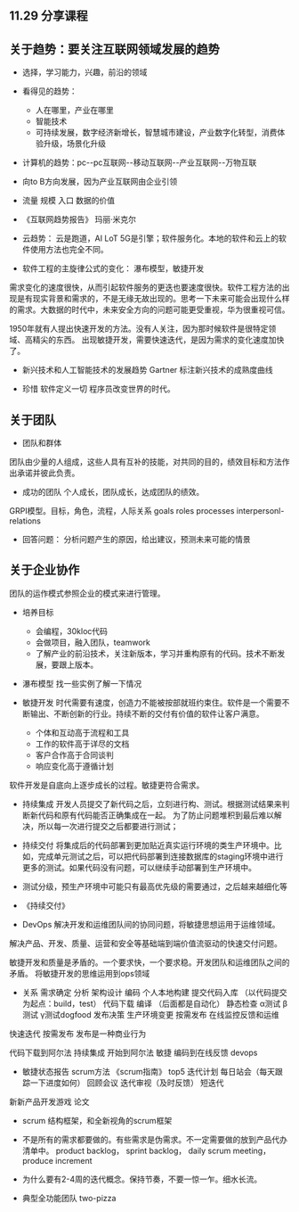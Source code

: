 

## 11.29 分享课程

## **关于趋势：要关注互联网领域发展的趋势**
- 选择，学习能力，兴趣，前沿的领域

- 看得见的趋势：
    - 人在哪里，产业在哪里
    - 智能技术
    - 可持续发展，数字经济新增长，智慧城市建设，产业数字化转型，消费体验升级，场景化升级

- 计算机的趋势：pc--pc互联网--移动互联网--产业互联网--万物互联
- 向to B方向发展，因为产业互联网由企业引领
- 流量 规模 入口 数据的价值
- 《互联网趋势报告》 玛丽·米克尔
- 云趋势：
云是跑道，AI LoT 5G是引擎；软件服务化。本地的软件和云上的软件使用方法也完全不同。
- 软件工程的主旋律公式的变化：
瀑布模型，敏捷开发

需求变化的速度很快，从而引起软件服务的更迭也要速度很快。软件工程方法的出现是有现实背景和需求的，不是无缘无故出现的。思考一下未来可能会出现什么样的需求。大数据的时代中，未来安全方向的问题可能更受重视，华为很重视可信。

1950年就有人提出快速开发的方法。没有人关注，因为那时候软件是很特定领域、高精尖的东西。
出现敏捷开发，需要快速迭代，是因为需求的变化速度加快了。

- 新兴技术和人工智能技术的发展趋势 Gartner
标注新兴技术的成熟度曲线

- 珍惜 软件定义一切 程序员改变世界的时代。

## **关于团队**
- 团队和群体

团队由少量的人组成，这些人具有互补的技能，对共同的目的，绩效目标和方法作出承诺并彼此负责。

- 成功的团队
个人成长，团队成长，达成团队的绩效。

GRPI模型。目标，角色，流程，人际关系 goals roles processes interpersonl-relations

- 回答问题：
分析问题产生的原因，给出建议，预测未来可能的情景

## **关于企业协作**
团队的运作模式参照企业的模式来进行管理。
- 培养目标
    - 会编程，30kloc代码
    - 会做项目，融入团队，teamwork
    - 了解产业的前沿技术，关注新版本，学习并重构原有的代码。技术不断发展，要跟上版本。
- 瀑布模型
找一些实例了解一下情况

- 敏捷开发
时代需要有速度，创造力不能被按部就班约束住。软件是一个需要不断输出、不断创新的行业。持续不断的交付有价值的软件让客户满意。
    - 个体和互动高于流程和工具
    - 工作的软件高于详尽的文档
    - 客户合作高于合同谈判
    - 响应变化高于遵循计划

软件开发是自底向上逐步成长的过程。敏捷更符合需求。
- 持续集成
开发人员提交了新代码之后，立刻进行构、测试。根据测试结果来判断新代码和原有代码能否正确集成在一起。
为了防止问题堆积到最后难以解决，所以每一次进行提交之后都要进行测试；

- 持续交付
将集成后的代码部署到更加贴近真实运行环境的类生产环境中。比如，完成单元测试之后，可以把代码部署到连接数据库的staging环境中进行更多的测试。如果代码没有问题，可以继续手动部署到生产环境中。

- 测试分级，预生产环境中可能只有最高优先级的需要通过，之后越来越细化等
- 《持续交付》

- DevOps
解决开发和运维团队间的协同问题，将敏捷思想运用于运维领域。

解决产品、开发、质量、运营和安全等基础端到端价值流驱动的快速交付问题。

敏捷开发和质量是矛盾的。一个要求快，一个要求稳。开发团队和运维团队之间的矛盾。
将敏捷开发的思维运用到ops领域

- 关系
需求确定 分析 架构设计 编码 个人本地构建 提交代码入库 （以代码提交为起点：build，test） 代码下载 编译 （后面都是自动化） 静态检查 α测试 β测试 γ测试dogfood 发布决策 生产环境变更 按需发布 在线监控反馈和运维

快速迭代 按需发布 发布是一种商业行为


代码下载到阿尔法  持续集成
开始到阿尔法 敏捷
编码到在线反馈 devops

- 敏捷状态报告
scrum方法  《scrum指南》
top5 迭代计划 每日站会（每天跟踪一下进度如何） 回顾会议 迭代审视（及时反馈） 短迭代

新新产品开发游戏 论文

- scrum 结构框架，和全新视角的scrum框架
- 不是所有的需求都要做的。有些需求是伪需求。不一定需要做的放到产品代办清单中。
product backlog， sprint backlog， daily scrum meeting，produce increment
- 为什么要有2-4周的迭代概念。保持节奏，不要一惊一乍。细水长流。

- 典型全功能团队 two-pizza

## 





    





